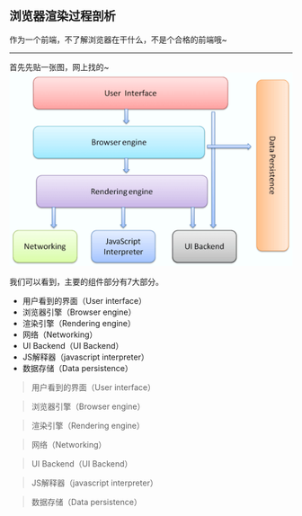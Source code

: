 ## 浏览器渲染过程剖析

作为一个前端，不了解浏览器在干什么，不是个合格的前端哦~

--- 

首先先贴一张图，网上找的~  
![image](./image/browserRender1.png)

我们可以看到，主要的组件部分有7大部分。  

- 用户看到的界面（User interface）
- 浏览器引擎（Browser engine）
- 渲染引擎（Rendering engine）
- 网络（Networking）
- UI Backend（UI Backend）
- JS解释器（javascript interpreter）
- 数据存储（Data persistence） 

>用户看到的界面（User interface）  

>浏览器引擎（Browser engine） 

>渲染引擎（Rendering engine） 

>网络（Networking） 

>UI Backend（UI Backend） 

>JS解释器（javascript interpreter） 

>数据存储（Data persistence） 
